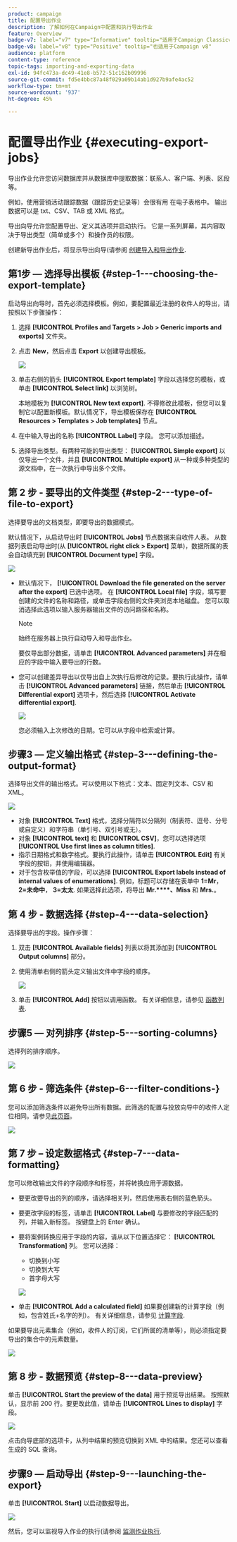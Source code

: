 ```yaml
---
product: campaign
title: 配置导出作业
description: 了解如何在Campaign中配置和执行导出作业
feature: Overview
badge-v7: label="v7" type="Informative" tooltip="适用于Campaign Classicv7"
badge-v8: label="v8" type="Positive" tooltip="也适用于Campaign v8"
audience: platform
content-type: reference
topic-tags: importing-and-exporting-data
exl-id: 94fc473a-dc49-41e8-b572-51c162b09996
source-git-commit: fd5e4bbc87a48f029a09b14ab1d927b9afe4ac52
workflow-type: tm+mt
source-wordcount: '937'
ht-degree: 45%

---
```


# 配置导出作业 {#executing-export-jobs}



导出作业允许您访问数据库并从数据库中提取数据：联系人、客户端、列表、区段等。

例如，使用营销活动跟踪数据（跟踪历史记录等）会很有用 在电子表格中。 输出数据可以是 txt、CSV、TAB 或 XML 格式。

导出向导允许您配置导出、定义其选项并启动执行。 它是一系列屏幕，其内容取决于导出类型（简单或多个）和操作员的权限。

创建新导出作业后，将显示导出向导(请参阅 [创建导入和导出作业](../../platform/using/creating-import-export-jobs.md).

## 第1步 — 选择导出模板 {#step-1---choosing-the-export-template}

启动导出向导时，首先必须选择模板。例如，要配置最近注册的收件人的导出，请按照以下步骤操作：

1. 选择 **[!UICONTROL Profiles and Targets > Job > Generic imports and exports]** 文件夹。
1. 点击 **New**，然后点击 **Export** 以创建导出模板。

   ![](assets/s_ncs_user_export_wizard01.png)

1. 单击右侧的箭头 **[!UICONTROL Export template]** 字段以选择您的模板，或单击 **[!UICONTROL Select link]** 以浏览树。

   本地模板为 **[!UICONTROL New text export]**. 不得修改此模板，但您可以复制它以配置新模板。默认情况下，导出模板保存在 **[!UICONTROL Resources > Templates > Job templates]** 节点。

1. 在中输入导出的名称 **[!UICONTROL Label]** 字段。 您可以添加描述。
1. 选择导出类型。有两种可能的导出类型： **[!UICONTROL Simple export]** 以仅导出一个文件，并且 **[!UICONTROL Multiple export]** 从一种或多种类型的源文档中，在一次执行中导出多个文件。

## 第 2 步 - 要导出的文件类型 {#step-2---type-of-file-to-export}

选择要导出的文档类型，即要导出的数据模式。

默认情况下，从启动导出时 **[!UICONTROL Jobs]** 节点数据来自收件人表。 从数据列表启动导出时(从 **[!UICONTROL right click > Export]** 菜单)，数据所属的表会自动填充到 **[!UICONTROL Document type]** 字段。

![](assets/s_ncs_user_export_wizard02.png)

* 默认情况下， **[!UICONTROL Download the file generated on the server after the export]** 已选中选项。 在 **[!UICONTROL Local file]** 字段，填写要创建的文件的名称和路径，或单击字段右侧的文件夹浏览本地磁盘。 您可以取消选择此选项以输入服务器输出文件的访问路径和名称。

  >[!NOTE]
  >
  >始终在服务器上执行自动导入和导出作业。
  >
  >要仅导出部分数据，请单击 **[!UICONTROL Advanced parameters]** 并在相应的字段中输入要导出的行数。

* 您可以创建差异导出以仅导出自上次执行后修改的记录。要执行此操作，请单击 **[!UICONTROL Advanced parameters]** 链接，然后单击 **[!UICONTROL Differential export]** 选项卡，然后选择 **[!UICONTROL Activate differential export]**.

  ![](assets/s_ncs_user_export_wizard02_b.png)

  您必须输入上次修改的日期。它可以从字段中检索或计算。

## 步骤3 — 定义输出格式 {#step-3---defining-the-output-format}

选择导出文件的输出格式。可以使用以下格式：文本、固定列文本、CSV 和 XML。

![](assets/s_ncs_user_export_wizard03.png)

* 对象 **[!UICONTROL Text]** 格式，选择分隔符以分隔列（制表符、逗号、分号或自定义）和字符串（单引号、双引号或无）。
* 对象 **[!UICONTROL text]** 和 **[!UICONTROL CSV]**，您可以选择选项 **[!UICONTROL Use first lines as column titles]**.
* 指示日期格式和数字格式。要执行此操作，请单击 **[!UICONTROL Edit]** 有关字段的按钮，并使用编辑器。
* 对于包含枚举值的字段，可以选择 **[!UICONTROL Export labels instead of internal values of enumerations]**. 例如，标题可以存储在表单中 **1=Mr**， **2=未命中**， **3=太太**. 如果选择此选项，将导出 **Mr.****、Miss** 和 **Mrs.**。

## 第 4 步 - 数据选择 {#step-4---data-selection}

选择要导出的字段。操作步骤：

1. 双击 **[!UICONTROL Available fields]** 列表以将其添加到 **[!UICONTROL Output columns]** 部分。
1. 使用清单右侧的箭头定义输出文件中字段的顺序。

   ![](assets/s_ncs_user_export_wizard04.png)

1. 单击 **[!UICONTROL Add]** 按钮以调用函数。 有关详细信息，请参见 [函数列表](../../platform/using/defining-filter-conditions.md#list-of-functions).

## 步骤5 — 对列排序 {#step-5---sorting-columns}

选择列的排序顺序。

![](assets/s_ncs_user_export_wizard05.png)

## 第 6 步 - 筛选条件 {#step-6---filter-conditions-}

您可以添加筛选条件以避免导出所有数据。此筛选的配置与投放向导中的收件人定位相同。请参见[此页面](../../delivery/using/steps-defining-the-target-population.md)。

![](assets/s_ncs_user_export_wizard05_b.png)

## 第 7 步 – 设定数据格式 {#step-7---data-formatting}

您可以修改输出文件的字段顺序和标签，并将转换应用于源数据。

* 要更改要导出的列的顺序，请选择相关列，然后使用表右侧的蓝色箭头。
* 要更改字段的标签，请单击 **[!UICONTROL Label]** 与要修改的字段匹配的列，并输入新标签。 按键盘上的 Enter 确认。
* 要将案例转换应用于字段的内容，请从以下位置选择它： **[!UICONTROL Transformation]** 列。 您可以选择：

   * 切换到小写
   * 切换到大写
   * 首字母大写

  ![](assets/s_ncs_user_export_wizard06.png)

* 单击 **[!UICONTROL Add a calculated field]** 如果要创建新的计算字段（例如，包含姓氏+名字的列）。 有关详细信息，请参见 [计算字段](../../platform/using/executing-import-jobs.md#calculated-fields).

如果要导出元素集合（例如，收件人的订阅，它们所属的清单等），则必须指定要导出的集合中的元素数量。

![](assets/s_ncs_user_export_wizard06_c.png)

## 第 8 步 - 数据预览 {#step-8---data-preview}

单击 **[!UICONTROL Start the preview of the data]** 用于预览导出结果。 按照默认，显示前 200 行。要更改此值，请单击 **[!UICONTROL Lines to display]** 字段。

![](assets/s_ncs_user_export_wizard07.png)

点击向导底部的选项卡，从列中结果的预览切换到 XML 中的结果。您还可以查看生成的 SQL 查询。

## 步骤9 — 启动导出 {#step-9---launching-the-export}

单击 **[!UICONTROL Start]** 以启动数据导出。

![](assets/s_ncs_user_export_wizard08.png)

然后，您可以监视导入作业的执行(请参阅 [监测作业执行](../../platform/using/monitoring-jobs-execution.md).
